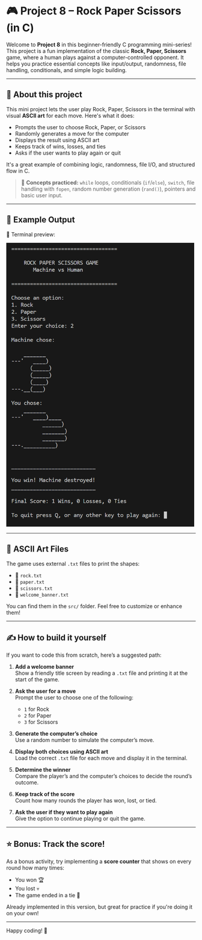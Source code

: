 # 🎮 Project 8 – Rock Paper Scissors (in C)

Welcome to **Project 8** in this beginner-friendly C programming mini-series! This project is a fun implementation of the classic **Rock, Paper, Scissors** game, where a human plays against a computer-controlled opponent. It helps you practice essential concepts like input/output, randomness, file handling, conditionals, and simple logic building.

---

## 📌 About this project

This mini project lets the user play Rock, Paper, Scissors in the terminal with visual **ASCII art** for each move. Here's what it does:

- Prompts the user to choose Rock, Paper, or Scissors
- Randomly generates a move for the computer
- Displays the result using ASCII art
- Keeps track of wins, losses, and ties
- Asks if the user wants to play again or quit

It's a great example of combining logic, randomness, file I/O, and structured flow in C.

> 🧠 **Concepts practiced:** `while` loops, conditionals (`if`/`else`), `switch`, file handling with `fopen`, random number generation (`rand()`), pointers and basic user input.

---

## 🧪 Example Output

📎 Terminal preview:

<img src="./img/output_example.png" width="500">

---

## 📁 ASCII Art Files

The game uses external `.txt` files to print the shapes:

- 📄 `rock.txt`
- 📄 `paper.txt`
- 📄 `scissors.txt`
- 📄 `welcome_banner.txt`

You can find them in the `src/` folder. Feel free to customize or enhance them!

---

## ✍️ How to build it yourself

If you want to code this from scratch, here’s a suggested path:

1. **Add a welcome banner**  
   Show a friendly title screen by reading a `.txt` file and printing it at the start of the game.

2. **Ask the user for a move**  
   Prompt the user to choose one of the following:
   - `1` for Rock  
   - `2` for Paper  
   - `3` for Scissors

3. **Generate the computer’s choice**  
   Use a random number to simulate the computer’s move.

4. **Display both choices using ASCII art**  
   Load the correct `.txt` file for each move and display it in the terminal.

5. **Determine the winner**  
   Compare the player’s and the computer’s choices to decide the round’s outcome.

6. **Keep track of the score**  
   Count how many rounds the player has won, lost, or tied.

7. **Ask the user if they want to play again**  
   Give the option to continue playing or quit the game.

---

## ⭐ Bonus: Track the score!

As a bonus activity, try implementing a **score counter** that shows on every round how many times:

- You won 🏆
- You lost 💀
- The game ended in a tie 🤝

Already implemented in this version, but great for practice if you're doing it on your own!

---

Happy coding! 🚀
